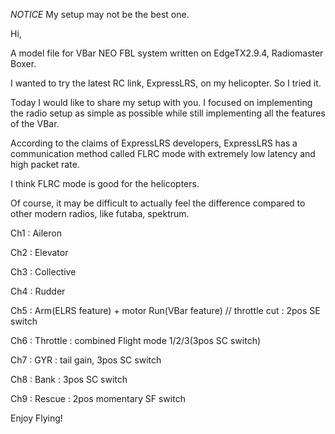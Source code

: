 *NOTICE*
My setup may not be the best one.

Hi,

A model file for VBar NEO FBL system written on EdgeTX2.9.4, Radiomaster Boxer.

I wanted to try the latest RC link, ExpressLRS, on my helicopter. So I tried it.

Today I would like to share my setup with you. I focused on implementing the radio setup as simple as possible while still implementing all the features of the VBar.

According to the claims of ExpressLRS developers, ExpressLRS has a communication method called FLRC mode with extremely low latency and high packet rate.

I think FLRC mode is good for the helicopters.

Of course, it may be difficult to actually feel the difference compared to other modern radios, like futaba, spektrum.

Ch1 : Aileron

Ch2 : Elevator

Ch3 : Collective

Ch4 : Rudder

Ch5 : Arm(ELRS feature) + motor Run(VBar feature) // throttle cut : 2pos SE switch

Ch6 : Throttle : combined Flight mode 1/2/3(3pos SC switch)

Ch7 : GYR : tail gain, 3pos SC switch

Ch8 : Bank : 3pos SC switch

Ch9 : Rescue : 2pos momentary SF switch

Enjoy Flying!
